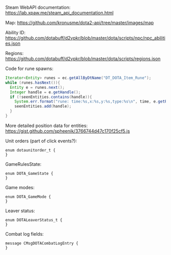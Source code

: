 Steam WebAPI documentation:
https://lab.xpaw.me/steam_api_documentation.html

Map:
https://github.com/kronusme/dota2-api/tree/master/images/map

Ability ID:
https://github.com/dotabuff/d2vpkr/blob/master/dota/scripts/npc/npc_abilities.json

Regions:
https://github.com/dotabuff/d2vpkr/blob/master/dota/scripts/regions.json

Code for rune spawns:

``` java
Iterator<Entity> runes = ec.getAllByDtName("DT_DOTA_Item_Rune");
while (runes.hasNext()){
  Entity e = runes.next();
  Integer handle = e.getHandle();
  if (!seenEntities.contains(handle)){
    System.err.format("rune: time:%s,x:%s,y:%s,type:%s\n", time, e.getProperty("m_iRuneType"), e.getProperty("m_cellX"), e.getProperty("m_cellY"));
    seenEntities.add(handle);
  }
}
```

More detailed position data for entities:
https://gist.github.com/spheenik/3766744d47c170f25cf5.js

Unit orders (part of click events?):
```
enum dotaunitorder_t {
}
```

GameRulesState:
```
enum DOTA_GameState {
}
```

Game modes:
```
enum DOTA_GameMode {
}
```

Leaver status:
```
enum DOTALeaverStatus_t {
}
```

Combat log fields:
```
message CMsgDOTACombatLogEntry {
}
```